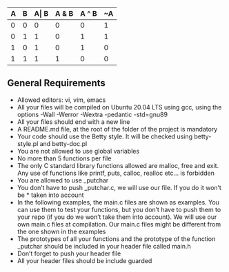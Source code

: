 |   A   |   B   | A\| B | A & B | A ^ B |  ~A   |
|-------|-------|-------|-------|-------|-------|
|   0   |   0   |   0   |   0   |   0   |   1   |
|   0   |   1   |   1   |   0   |   1   |   1   |
|   1   |   0   |   1   |   0   |   1   |   0   |
|   1   |   1   |   1   |   1   |   0   |   0   |
   
## General Requirements

* Allowed editors: vi, vim, emacs
* All your files will be compiled on Ubuntu 20.04 LTS using gcc, using the
options -Wall -Werror -Wextra -pedantic -std=gnu89
* All your files should end with a new line
* A README.md file, at the root of the folder of the project is mandatory
* Your code should use the Betty style. It will be checked using betty-style.pl and betty-doc.pl
* You are not allowed to use global variables
* No more than 5 functions per file
* The only C standard library functions allowed are malloc, free and exit. Any use of functions like printf, puts, calloc, realloc etc… is forbidden
* You are allowed to use _putchar
* You don’t have to push _putchar.c, we will use our file. If you do it won’t be * taken into account
* In the following examples, the main.c files are shown as examples. You can use them to test your functions, but you don’t have to push them to your repo (if you do we won’t take them into account). We will use our own main.c files at compilation. Our main.c files might be different from the one shown in the examples
* The prototypes of all your functions and the prototype of the function _putchar should be included in your header file called main.h
* Don’t forget to push your header file
* All your header files should be include guarded
